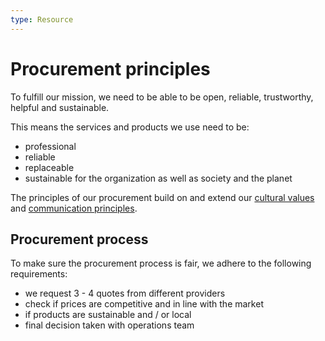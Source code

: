 ```yaml
---
type: Resource
---
```


# Procurement principles

To fulfill our mission, we need to be able to be open, reliable, trustworthy, helpful and sustainable.

This means the services and products we use need to be:

* professional
* reliable
* replaceable
* sustainable for the organization as well as society and the planet

The principles of our procurement build on and extend our [cultural values](../../organization/cultural-values.md) and [communication principles](../communication/communication-principles.md).

## Procurement process

To make sure the procurement process is fair, we adhere to the following requirements:

* we request 3 - 4 quotes from different providers
* check if prices are competitive and in line with the market
* if products are sustainable and / or local
* final decision taken with operations team
